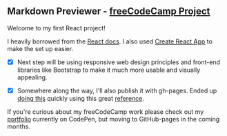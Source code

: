 ## Markdown Previewer - [freeCodeCamp Project](https://learn.freecodecamp.org/front-end-libraries/front-end-libraries-projects/build-a-markdown-previewer)

Welcome to my first React project!

I heavily borrowed from the [React docs](https://reactjs.org/).
I also used [Create React App](https://github.com/facebook/create-react-app) to make the set up easier.

- [x] Next step will be using responsive web design principles and front-end libraries like Bootstrap to make it much more usable and visually appealing.

- [x] Somewhere along the way, I'll also publish it with gh-pages. Ended up [doing this](https://marvokdolor.github.io/markdown-previewer-fcc/) quickly using this great [reference](https://medium.freecodecamp.org/surge-vs-github-pages-deploying-a-create-react-app-project-c0ecbf317089).

If you're curious about my freeCodeCamp work please check out my [portfolio](https://codepen.io/marvokdolor/full/bmLbQy/) currently on CodePen, but moving to GitHub-pages in the coming months.

<!-- ---
permalink: /index.html
--- -->
